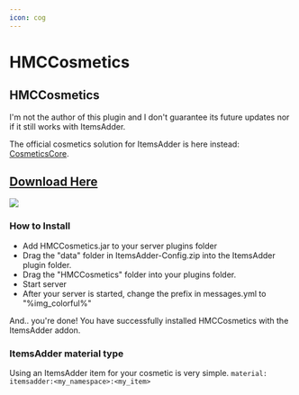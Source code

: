 ```yaml
---
icon: cog
---
```


# HMCCosmetics

## HMCCosmetics


<Warning>
I'm not the author of this plugin and I don't guarantee its future updates nor if it still works with ItemsAdder.

The official cosmetics solution for ItemsAdder is here instead: [CosmeticsCore](cosmeticscore.md).
</Warning>


## [Download Here](https://www.spigotmc.org/resources/hmccosmetics.100107/)

![](../../.gitbook/assets/HMCCOSMETICS-1.png)

### How to Install

* Add HMCCosmetics.jar to your server plugins folder
* Drag the "data" folder in ItemsAdder-Config.zip into the ItemsAdder plugin folder.
* Drag the "HMCCosmetics" folder into your plugins folder.
* Start server
* After your server is started, change the prefix in messages.yml to "%img\_colorful%"

And.. you're done! You have successfully installed HMCCosmetics with the ItemsAdder addon.

### ItemsAdder material type

Using an ItemsAdder item for your cosmetic is very simple. `material: itemsadder:<my_namespace>:<my_item>`